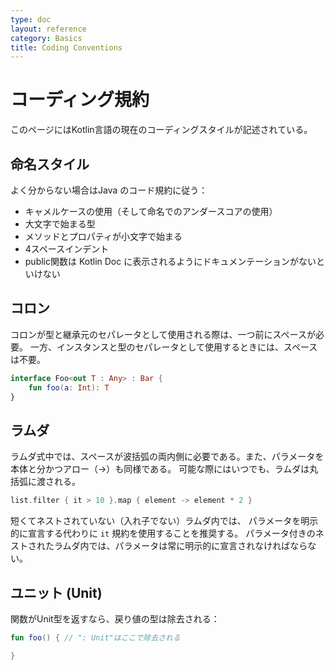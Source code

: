 ```yaml
---
type: doc
layout: reference
category: Basics
title: Coding Conventions
---
```


# コーディング規約

このページにはKotlin言語の現在のコーディングスタイルが記述されている。

## 命名スタイル
よく分からない場合はJava のコード規約に従う：

* キャメルケースの使用（そして命名でのアンダースコアの使用）
* 大文字で始まる型
* メソッドとプロパティが小文字で始まる
* 4スペースインデント
* public関数は Kotlin Doc に表示されるようにドキュメンテーションがないといけない

## コロン

コロンが型と継承元のセパレータとして使用される際は、一つ前にスペースが必要。
一方、インスタンスと型のセパレータとして使用するときには、スペースは不要。

``` kotlin
interface Foo<out T : Any> : Bar {
    fun foo(a: Int): T
}
```

## ラムダ

ラムダ式中では、スペースが波括弧の両内側に必要である。また、パラメータを本体と分かつアロー（->）も同様である。
可能な際にはいつでも、ラムダは丸括弧に渡される。

``` kotlin
list.filter { it > 10 }.map { element -> element * 2 }
```

短くてネストされていない（入れ子でない）ラムダ内では、 パラメータを明示的に宣言する代わりに `it` 規約を使用することを推奨する。
パラメータ付きのネストされたラムダ内では、パラメータは常に明示的に宣言されなければならない。

## ユニット (Unit)

関数がUnit型を返すなら、戻り値の型は除去される：

``` kotlin
fun foo() { // ": Unit"はここで除去される

}
```
